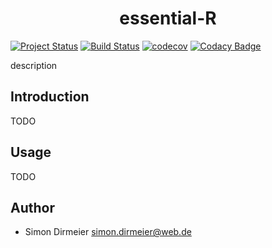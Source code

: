 <h1 align="center"> essential-R </h1>

[![Project Status](http://www.repostatus.org/badges/latest/active.svg)](http://www.repostatus.org/#active)
[![Build Status](https://travis-ci.org/dirmeier/essential-R.svg?branch=master)](https://travis-ci.org/dirmeier/essential-R)
[![codecov](https://codecov.io/gh/dirmeier/essential-R/branch/master/graph/badge.svg)](https://codecov.io/gh/dirmeier/essential-R)
[![Codacy Badge]()]()

description

## Introduction

TODO

## Usage

TODO

## Author

* Simon Dirmeier <a href="mailto:simon.dirmeier@web.de">simon.dirmeier@web.de</a>
